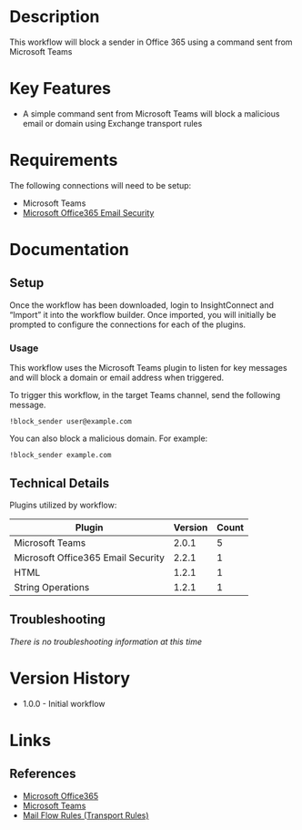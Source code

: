 # Description

This workflow will block a sender in Office 365 using a command sent from Microsoft Teams

# Key Features

* A simple command sent from Microsoft Teams will block a malicious email or domain using Exchange transport rules

# Requirements

The following connections will need to be setup: 

* Microsoft Teams
* [Microsoft Office365 Email Security](https://insightconnect.help.rapid7.com/docs/mass-delete-with-powershell#section-set-up-office-365-dependencies)

# Documentation

## Setup

Once the workflow has been downloaded, login to InsightConnect and “Import” it into the workflow builder. Once imported, you will initially be prompted to configure the connections for each of the plugins.

### Usage

This workflow uses the Microsoft Teams plugin to listen for key messages and will block a domain or email address when triggered.

To trigger this workflow, in the target Teams channel, send the following message.

`!block_sender user@example.com`

You can also block a malicious domain. For example: 

`!block_sender example.com`

## Technical Details

Plugins utilized by workflow:

|Plugin|Version|Count|
|----|----|--------|
|Microsoft Teams|2.0.1|5|
|Microsoft Office365 Email Security|2.2.1|1|
|HTML|1.2.1|1|
|String Operations|1.2.1|1|

## Troubleshooting

_There is no troubleshooting information at this time_

# Version History

* 1.0.0 - Initial workflow

# Links

## References

* [Microsoft Office365](https://www.office.com)
* [Microsoft Teams](https://teams.microsoft.com)
* [Mail Flow Rules (Transport Rules)](https://docs.microsoft.com/en-us/exchange/security-and-compliance/mail-flow-rules/mail-flow-rules)
